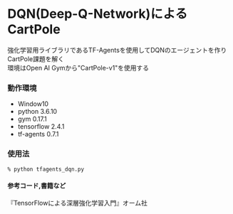 # DQN(Deep-Q-Network)によるCartPole

強化学習用ライブラリであるTF-Agentsを使用してDQNのエージェントを作り
CartPole課題を解く  
環境はOpen AI Gymから"CartPole-v1"を使用する

### 動作環境
- Window10
- python 3.6.10
- gym 0.17.1
- tensorflow 2.4.1
- tf-agents 0.7.1

### 使用法
```zsh:
% python tfagents_dqn.py
```

#### 参考コード,書籍など
『TensorFlowによる深層強化学習入門』オーム社
